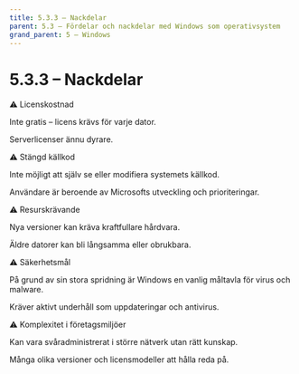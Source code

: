 ```yaml
---
title: 5.3.3 – Nackdelar
parent: 5.3 – Fördelar och nackdelar med Windows som operativsystem
grand_parent: 5 – Windows
---
```

# 5.3.3 – Nackdelar

⚠️ Licenskostnad

Inte gratis – licens krävs för varje dator.

Serverlicenser ännu dyrare.

⚠️ Stängd källkod

Inte möjligt att själv se eller modifiera systemets källkod.

Användare är beroende av Microsofts utveckling och prioriteringar.

⚠️ Resurskrävande

Nya versioner kan kräva kraftfullare hårdvara.

Äldre datorer kan bli långsamma eller obrukbara.

⚠️ Säkerhetsmål

På grund av sin stora spridning är Windows en vanlig måltavla för virus och malware.

Kräver aktivt underhåll som uppdateringar och antivirus.

⚠️ Komplexitet i företagsmiljöer

Kan vara svåradministrerat i större nätverk utan rätt kunskap.

Många olika versioner och licensmodeller att hålla reda på.

